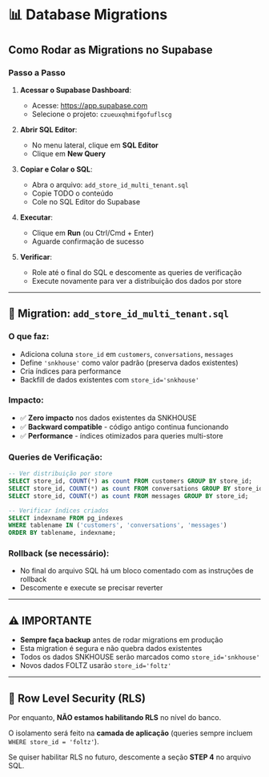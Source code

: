 # 📊 Database Migrations

## Como Rodar as Migrations no Supabase

### Passo a Passo

1. **Acessar o Supabase Dashboard**:
   - Acesse: https://app.supabase.com
   - Selecione o projeto: `czueuxqhmifgofuflscg`

2. **Abrir SQL Editor**:
   - No menu lateral, clique em **SQL Editor**
   - Clique em **New Query**

3. **Copiar e Colar o SQL**:
   - Abra o arquivo: `add_store_id_multi_tenant.sql`
   - Copie TODO o conteúdo
   - Cole no SQL Editor do Supabase

4. **Executar**:
   - Clique em **Run** (ou Ctrl/Cmd + Enter)
   - Aguarde confirmação de sucesso

5. **Verificar**:
   - Role até o final do SQL e descomente as queries de verificação
   - Execute novamente para ver a distribuição dos dados por store

---

## 🎯 Migration: `add_store_id_multi_tenant.sql`

### O que faz:
- Adiciona coluna `store_id` em `customers`, `conversations`, `messages`
- Define `'snkhouse'` como valor padrão (preserva dados existentes)
- Cria índices para performance
- Backfill de dados existentes com `store_id='snkhouse'`

### Impacto:
- ✅ **Zero impacto** nos dados existentes da SNKHOUSE
- ✅ **Backward compatible** - código antigo continua funcionando
- ✅ **Performance** - índices otimizados para queries multi-store

### Queries de Verificação:

```sql
-- Ver distribuição por store
SELECT store_id, COUNT(*) as count FROM customers GROUP BY store_id;
SELECT store_id, COUNT(*) as count FROM conversations GROUP BY store_id;
SELECT store_id, COUNT(*) as count FROM messages GROUP BY store_id;

-- Verificar índices criados
SELECT indexname FROM pg_indexes
WHERE tablename IN ('customers', 'conversations', 'messages')
ORDER BY tablename, indexname;
```

### Rollback (se necessário):
- No final do arquivo SQL há um bloco comentado com as instruções de rollback
- Descomente e execute se precisar reverter

---

## ⚠️ IMPORTANTE

- **Sempre faça backup** antes de rodar migrations em produção
- Esta migration é segura e não quebra dados existentes
- Todos os dados SNKHOUSE serão marcados como `store_id='snkhouse'`
- Novos dados FOLTZ usarão `store_id='foltz'`

---

## 🔐 Row Level Security (RLS)

Por enquanto, **NÃO estamos habilitando RLS** no nível do banco.

O isolamento será feito na **camada de aplicação** (queries sempre incluem `WHERE store_id = 'foltz'`).

Se quiser habilitar RLS no futuro, descomente a seção **STEP 4** no arquivo SQL.
